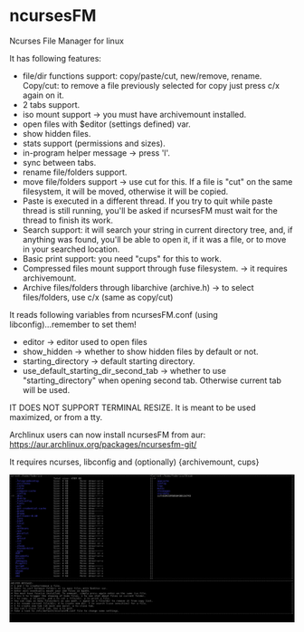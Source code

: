 # ncursesFM
Ncurses File Manager for linux

It has following features:
* file/dir functions support: copy/paste/cut, new/remove, rename. Copy/cut: to remove a file previously selected for copy just press c/x again on it.
* 2 tabs support.
* iso mount support -> you must have archivemount installed.
* open files with $editor (settings defined) var.
* show hidden files.
* stats support (permissions and sizes).
* in-program helper message -> press 'l'.
* sync between tabs.
* rename file/folders support.
* move file/folders support -> use cut for this. If a file is "cut" on the same filesystem, it will be moved, otherwise it will be copied.
* Paste is executed in a different thread. If you try to quit while paste thread is still running, you'll be asked if ncursesFM must wait for the thread to finish its work.
* Search support: it will search your string in current directory tree, and, if anything was found, you'll be able to open it, if it was a file, or to move in your searched location.
* Basic print support: you need "cups" for this to work.
* Compressed files mount support through fuse filesystem. -> it requires archivemount.
* Archive files/folders through libarchive (archive.h) -> to select files/folders, use c/x (same as copy/cut)

It reads following variables from ncursesFM.conf (using libconfig)...remember to set them!
* editor -> editor used to open files
* show_hidden -> whether to show hidden files by default or not.
* starting_directory -> default starting directory.
* use_default_starting_dir_second_tab -> whether to use "starting_directory" when opening second tab. Otherwise current tab will be used.

IT DOES NOT SUPPORT TERMINAL RESIZE. It is meant to be used maximized, or from a tty.

Archlinux users can now install ncursesFM from aur: https://aur.archlinux.org/packages/ncursesfm-git/

It requires ncurses, libconfig and (optionally) {archivemount, cups}

![Alt text](ncursesfm.png?raw=true)